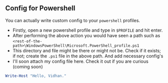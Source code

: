 ## Config for Powershell 

You can actually write custom config to your `powershell` profiles. 

- Firstly, open a new powershell profile and type in `$PROFILE` and hit enter.
- After performing the above action you would have seen a path such as `<rest-of-the-path>\WindowsPowerShell\Microsoft.PowerShell_profile.ps1`
- This directory and file might be there or might not be. Check if it exists; if not; create the `.ps1` file in the above path. And add necessary config's
- I'll soon attach my config file here. Check it out if you are curious (coming soon)

```ps1
Write-Host "Hello, Vidhan."
```
